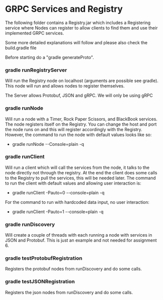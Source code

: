 # GRPC Services and Registry

The following folder contains a Registry.jar which includes a Registering service where Nodes can register to allow clients to find them and use their implemented GRPC services. 

Some more detailed explanations will follow and please also check the build.gradle file

Before starting do a "gradle generateProto".

### gradle runRegistryServer
Will run the Registry node on localhost (arguments are possible see gradle). This node will run and allows nodes to register themselves. 

The Server allows Protobuf, JSON and gRPC. We will only be using gRPC

### gradle runNode
Will run a node with a Timer, Rock Paper Scissors, and BlackBook services. The node registers itself on the Registry. You can change the host and port the node runs on and this will register accordingly with the Registry. However, the command to run the node with default values looks like so:

- gradle runNode --Console=plain -q

### gradle runClient
Will run a client which will call the services from the node, it talks to the node directly not through the registry. At the end the client does some calls to the Registry to pull the services, this will be needed later.
The command to run the client with default values and allowing user interaction is:

- gradle runClient -Pauto=0 --console=plain -q

For the command to run with hardcoded data input, no user interaction:

- gradle runClient -Pauto=1 --console=plain -q

### gradle runDiscovery
Will create a couple of threads with each running a node with services in JSON and Protobuf. This is just an example and not needed for assignment 6. 

### gradle testProtobufRegistration
Registers the protobuf nodes from runDiscovery and do some calls. 

### gradle testJSONRegistration
Registers the json nodes from runDiscovery and do some calls. 
